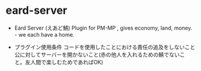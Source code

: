 # eard-server
- Eard Server (えあど鯖)
 Plugin for PM-MP , gives economy, land, money. - we each have a home.

- プラグイン使用条件
 コードを使用したことにおける責任の追及をしないこと
 公に対してサーバーを開かないこと(赤の他人を入れるための鯖でないこと。友人間で楽しむためであればOK)
